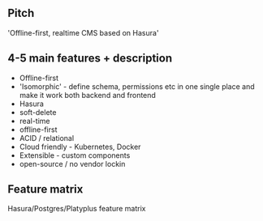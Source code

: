 ## Pitch

'Offline-first, realtime CMS based on Hasura'

## 4-5 main features + description

- Offline-first
- 'Isomorphic' - define schema, permissions etc in one single place and make it work both backend and frontend
- Hasura
- soft-delete
- real-time
- offline-first
- ACID / relational
- Cloud friendly - Kubernetes, Docker
- Extensible - custom components
- open-source / no vendor lockin

## Feature matrix

Hasura/Postgres/Platyplus feature matrix
